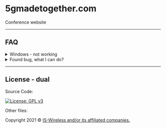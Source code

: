 # 5gmadetogether.com

Conference website

---

## FAQ
<details>
  <summary>Windows - not working</summary>
  
  Require node v14 and administrative permission due to sharp library
</details>

<details>
  <summary>Found bug, what I can do?</summary>
  
  Thank you! 
  Write a issue with descrition and we will be in touch with you :)
</details>

---

## License - dual

Source Code:

[![License: GPL v3](https://img.shields.io/badge/License-GPLv3-blue.svg)](https://www.gnu.org/licenses/gpl-3.0)

Other files:

Copyright 2021 © <a href="https://www.is-wireless.com/" target="_blank">IS-Wireless and/or its affiliated companies.</a>
